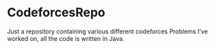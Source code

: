 # CodeforcesRepo
Just a repository containing various different codeforces Problems I've worked on, all the code is written in Java.
